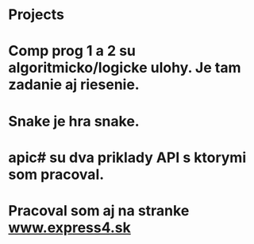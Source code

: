 # Projects
# Comp prog 1 a 2 su algoritmicko/logicke ulohy. Je tam zadanie aj riesenie.
# Snake je hra snake.
# apic# su dva priklady API s ktorymi som pracoval.
# Pracoval som aj na stranke www.express4.sk
